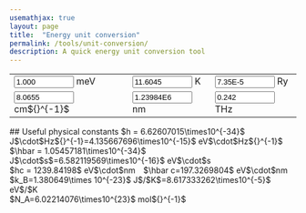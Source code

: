 ```yaml
---
usemathjax: true
layout: page
title:  "Energy unit conversion"
permalink: /tools/unit-conversion/
description: A quick energy unit conversion tool
---
```


<script>
    {% include energy_conversion.js %}
</script>

<table style="border: none;">
    <style>
        td {border: none;
            text-align: left;
           }
    </style>
    <form name="convert">
        <tbody>
            <tr>
                <td><input name="meV" size="10" onkeyup="meVconvert()" value = "1.000"/> meV</td>
                <td><input name="K"   size="10" onkeyup="Kconvert()"   value = "11.6045"/> K  </td>
                <td><input name="Ry"   size="10" onkeyup="Ryconvert()" value = "7.35E-5"/> Ry</td>
            </tr>
            <tr>
                <td><input name="cm"  size="10" onkeyup="cmconvert()"  value = "8.0655"/> cm${}^{-1}$  </td>
                <td><input name="nm"  size="10" onkeyup="nmconvert()"  value = "1.23984E6"/> nm  </td>
                <td><input name="THz" size="10" onkeyup="THzconvert()" value = "0.242"/> THz  </td>
            </tr>
        </tbody>
    </form>
</table>
<p></p>
## Useful physical constants
$h  = 6.62607015\times10^{-34}$ J$\cdot$Hz${}^{-1}=4.135667696\times10^{-15}$ eV$\cdot$Hz${}^{-1}$ <br>
$\hbar = 1.05457181\times10^{-34}$ J$\cdot$s$=6.582119569\times10^{-16}$ eV$\cdot$s<br>
$hc = 1239.84198$ eV$\cdot$nm&emsp;$\hbar c=197.3269804$ eV$\cdot$nm<br>
$k_B=1.380649\times 10^{-23}$ J$/$K$=8.617333262\times10^{-5}$ eV$/$K<br>
$N_A=6.02214076\times10^{23}$ mol${}^{-1}$